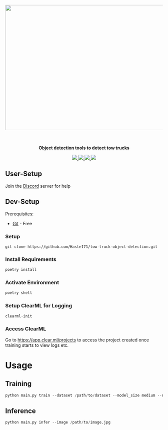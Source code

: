 <p align="center">
<br><br><br>
<a href="https://github.com/Haste171/tow-truck-object-detection">
    <img src="https://i.ibb.co/m5j1KW6B/tow-truck-mad.png" width="760px" height="400px">
</a>
<br><br><br>
</p>



<p align="center">
<b> Object detection tools to detect tow trucks</b>
</p>

<p align=center>
<a href="https://universe.roboflow.com/david-xtmfo/tow-truck-object-detection"><img src="https://img.shields.io/badge/View_on-Roboflow-blue?style=flat&logo=data:image/png;base64,iVBORw0KGgoAAAANSUhEUgAAABAAAAAQCAYAAAAf8%2F9hAAAAAXNSR0IArs4c6QAAAcZJREFUOE%2FNU79PGlEU%2Fvfnzpx5zodnZnZ3u5QmCQkhCBEYlypVwQUlhRWgihBQIFhVCP6BlFoRQu9JChFBVEUoIjBFFiU2lJjJY3cxMzszsv9%2B873pZ02%2Bvvt%2FnvN%2FPOc73vM4fOmiD5%2F4PN6cCCg%2Fd8WcUcfD6Wx8%2FDCEQUxaJDbkHs9FEBDsC3YQw3WawtMAqz2C2DlHfTml1S7SNRd2u7Ev13YaQuJHbAWwDNoxImNWBN9C17gR1OX%2F02OXf%2FoOEvUdhP4L0t4yo%2F5DMi64G7%2BR5Sm9w6cvVFLNVvce65eBOnw7toDRwbv%2Bq6aX96y4NFJveA3axgGXY7FRKnUN%2B78KxYIcdkj9u69tuHtnORmOjVx0PvwNuJq4jLgUBpnNPBvT48WYr%2BjoP0sPgDRflSkVRoh1A9NAXYb77Vp%2BC2bVX69f9xdNZVzidJ3poytMPVVp09Ivn%2Fpg3JDgfPqG49%2FjlNxbN2%2FdutpO8T4M3Ym9g%2Bbp5D5GrmHsf7lE%2BZBz%2FlEAAIo6z1hjeTIDccdi1ae8I4SzN0I4Z2%2Bh7FRCSau4FDTOW2g1btiCyvcPfLb6BEWWZfhav2Ns8rNPOxUR7Dt2j2vY7Lo0iCrvsTp74ngArvN%2Fj%2BGpmJMBQAAAABJRU5ErkJggg%3D%3D">
<a href="https://gitHub.com/Haste171/langchain-chatbot/graphs/commit-activity"><img src="https://img.shields.io/badge/Maintained%3F-yes-green.svg">
<a href="https://github.com/Haste171/tow-truck-object-detection/blob/master/LICENSE"><img src="https://img.shields.io/github/license/Haste171/tow-truck-object-detection">
<a href="https://discord.gg/KgmN4FPxxT"><img src="https://dcbadge.vercel.app/api/server/KgmN4FPxxT?compact=true&style=flat"></a>

</a>


## User-Setup
Join the [Discord](https://discord.gg/KgmN4FPxxT) server for help

## Dev-Setup
Prerequisites:
- [Git](https://git-scm.com/downloads) - Free

### Setup
```
git clone https://github.com/Haste171/tow-truck-object-detection.git
```

### Install Requirements

```python
poetry install
```

### Activate Environment
```python
poetry shell
```

### Setup ClearML for Logging
```python
clearml-init
```

### Access ClearML

Go to https://app.clear.ml/projects to access the project created once training starts to view logs etc.

# Usage

## Training
```python
python main.py train --dataset /path/to/dataset --model_size medium --name TowTruckModel --clear_ml_name TowTruckObjectDetection --patience 10
```

## Inference
```python
python main.py infer --image /path/to/image.jpg
```